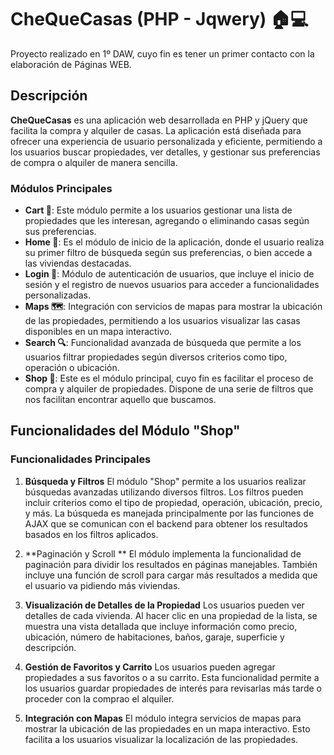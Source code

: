 # CheQueCasas (PHP - Jqwery) 🏠💻

Proyecto realizado en 1º DAW, cuyo fin es tener un primer contacto con la elaboración de Páginas WEB.

## Descripción

**CheQueCasas** es una aplicación web desarrollada en PHP y jQuery que facilita la compra y alquiler de casas. La aplicación está diseñada para ofrecer una experiencia de usuario personalizada y eficiente, permitiendo a los usuarios buscar propiedades, ver detalles, y gestionar sus preferencias de compra o alquiler de manera sencilla.

### Módulos Principales

- **Cart 🛒**: Este módulo permite a los usuarios gestionar una lista de propiedades que les interesan, agregando o eliminando casas según sus preferencias.
- **Home 🏡**: Es el módulo de inicio de la aplicación, donde el usuario realiza su primer filtro de búsqueda según sus preferencias, o bien accede a las viviendas destacadas.
- **Login 🔑**: Módulo de autenticación de usuarios, que incluye el inicio de sesión y el registro de nuevos usuarios para acceder a funcionalidades personalizadas.
- **Maps 🗺️**: Integración con servicios de mapas para mostrar la ubicación de las propiedades, permitiendo a los usuarios visualizar las casas disponibles en un mapa interactivo.
- **Search 🔍**: Funcionalidad avanzada de búsqueda que permite a los usuarios filtrar propiedades según diversos criterios como tipo, operación o ubicación.
- **Shop 🏬**: Este es el módulo principal, cuyo fin es facilitar el proceso de compra y alquiler de propiedades. Dispone de una serie de filtros que nos facilitan encontrar aquello que buscamos.

## Funcionalidades del Módulo "Shop"

### Funcionalidades Principales

1. **Búsqueda y Filtros**
   El módulo "Shop" permite a los usuarios realizar búsquedas avanzadas utilizando diversos filtros. Los filtros pueden incluir criterios como el tipo de propiedad, operación, ubicación, precio, y más. La búsqueda es manejada principalmente por las funciones de AJAX que se comunican con el backend para obtener los resultados basados en los filtros aplicados.

2. **Paginación y Scroll **
   El módulo implementa la funcionalidad de paginación para dividir los resultados en páginas manejables. También incluye una función de scroll para cargar más resultados a medida que el usuario va pidiendo más viviendas.

3. **Visualización de Detalles de la Propiedad**
   Los usuarios pueden ver detalles de cada vivienda. Al hacer clic en una propiedad de la lista, se muestra una vista detallada que incluye información como precio, ubicación, número de habitaciones, baños, garaje, superficie y descripción.

4. **Gestión de Favoritos y Carrito**
   Los usuarios pueden agregar propiedades a sus favoritos o a su carrito. Esta funcionalidad permite a los usuarios guardar propiedades de interés para revisarlas más tarde o proceder con la comprao el alquiler.

5. **Integración con Mapas**
   El módulo integra servicios de mapas para mostrar la ubicación de las propiedades en un mapa interactivo. Esto facilita a los usuarios visualizar la localización de las propiedades.

